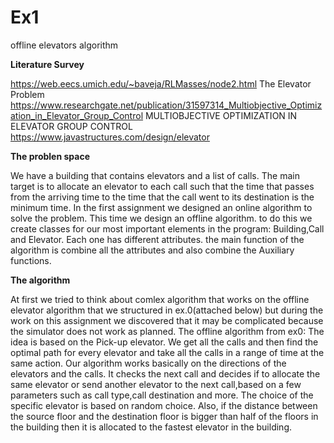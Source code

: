 # Ex1

offline elevators algorithm


**Literature Survey**

https://web.eecs.umich.edu/~baveja/RLMasses/node2.html
The Elevator Problem
https://www.researchgate.net/publication/31597314_Multiobjective_Optimization_in_Elevator_Group_Control
MULTIOBJECTIVE OPTIMIZATION IN ELEVATOR GROUP
CONTROL
https://www.javastructures.com/design/elevator

**The problen space**

We have a building that contains elevators and a list of calls.
The main target is to allocate an elevator to each call such that the time that passes from the arriving time to the time that the call went to its destination is the minimum time. 
In the first assignment we designed an online algorithm to solve the problem. This time we design an offline algorithm.
to do this we create classes for our most important elements in the program:
Building,Call and Elevator.
Each one has different attributes. the main function of the algorithm is combine all the attributes and also combine the Auxiliary functions.

**The algorithm**

At first we tried to think about comlex algorithm that works on the offline elevator  algorithm that we structured in ex.0(attached below) but during the work on this assignment we discovered that it may be complicated because the simulator does not work as planned.
The offline algorithm from ex0:
The idea is based on the Pick-up elevator. We get all the calls and then find the optimal path for every elevator and take all the calls in a range of time at the same action.
Our algorithm works basically on the directions of the elevators and the calls.
It checks the next call and decides if to allocate the same elevator or send another elevator to the next call,based on a few parameters such as call type,call destination and more. 
The choice of the specific elevator is based on random choice.
Also, if the distance between the source floor and the destination floor is bigger than half of the floors in the building then it is allocated to the fastest elevator in the building.




